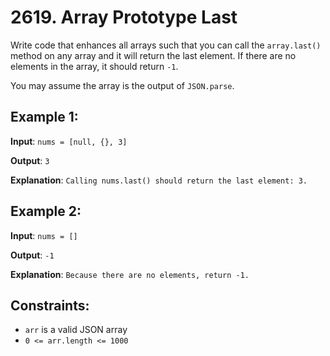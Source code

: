 # 2619. Array Prototype Last

Write code that enhances all arrays such that you can call the `array.last()` method on any array and it will return the
last element. If there are no elements in the array, it should return `-1`.

You may assume the array is the output of `JSON.parse`.

## Example 1:

**Input**: `nums = [null, {}, 3]`

**Output**: `3`

**Explanation**: `Calling nums.last() should return the last element: 3.`

## Example 2:

**Input**: `nums = []`

**Output**: `-1`

**Explanation**: `Because there are no elements, return -1.`

## Constraints:
* `arr` is a valid JSON array
* `0 <= arr.length <= 1000`